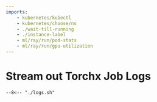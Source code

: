```yaml
---
imports:
    - kubernetes/kubectl
    - kubernetes/choose/ns
    - ./wait-till-running
    - ./instance-label
    - ml/ray/run/pod-stats
    - ml/ray/run/gpu-utilization
---
```


# Stream out Torchx Job Logs

```shell
--8<-- "./logs.sh"
```
